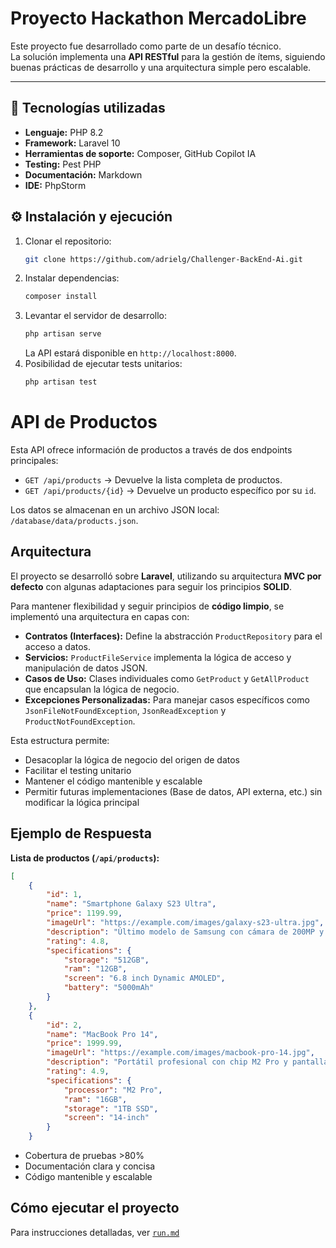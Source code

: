 # Proyecto Hackathon MercadoLibre

Este proyecto fue desarrollado como parte de un desafío técnico.  
La solución implementa una **API RESTful** para la gestión de ítems, siguiendo buenas prácticas de desarrollo y una arquitectura simple pero escalable.

---

## 🚀 Tecnologías utilizadas
- **Lenguaje:** PHP 8.2
- **Framework:** Laravel 10
- **Herramientas de soporte:** Composer, GitHub Copilot IA
- **Testing:** Pest PHP
- **Documentación:** Markdown
- **IDE:** PhpStorm

## ⚙️ Instalación y ejecución

1. Clonar el repositorio:
   ```bash
   git clone https://github.com/adrielg/Challenger-BackEnd-Ai.git
   ```
2. Instalar dependencias:
   ```bash
   composer install
   ```
3. Levantar el servidor de desarrollo:
   ```bash
   php artisan serve
   ```
   La API estará disponible en `http://localhost:8000`.
4. Posibilidad de ejecutar tests unitarios:
   ```bash
   php artisan test
   ```

# API de Productos

Esta API ofrece información de productos a través de dos endpoints principales:

- `GET /api/products`       → Devuelve la lista completa de productos.
- `GET /api/products/{id}`  → Devuelve un producto específico por su `id`.

Los datos se almacenan en un archivo JSON local:  
`/database/data/products.json`.

## Arquitectura

El proyecto se desarrolló sobre **Laravel**, utilizando su arquitectura **MVC por defecto** con algunas adaptaciones para seguir los principios **SOLID**.

Para mantener flexibilidad y seguir principios de **código limpio**, se implementó una arquitectura en capas con:

- **Contratos (Interfaces):** Define la abstracción `ProductRepository` para el acceso a datos.
- **Servicios:** `ProductFileService` implementa la lógica de acceso y manipulación de datos JSON.
- **Casos de Uso:** Clases individuales como `GetProduct` y `GetAllProduct` que encapsulan la lógica de negocio.
- **Excepciones Personalizadas:** Para manejar casos específicos como `JsonFileNotFoundException`, `JsonReadException` y `ProductNotFoundException`.

Esta estructura permite:
- Desacoplar la lógica de negocio del origen de datos
- Facilitar el testing unitario
- Mantener el código mantenible y escalable
- Permitir futuras implementaciones (Base de datos, API externa, etc.) sin modificar la lógica principal

## Ejemplo de Respuesta

**Lista de productos (`/api/products`):**

```json
[
    {
        "id": 1,
        "name": "Smartphone Galaxy S23 Ultra",
        "price": 1199.99,
        "imageUrl": "https://example.com/images/galaxy-s23-ultra.jpg",
        "description": "Último modelo de Samsung con cámara de 200MP y S Pen incluido",
        "rating": 4.8,
        "specifications": {
            "storage": "512GB",
            "ram": "12GB",
            "screen": "6.8 inch Dynamic AMOLED",
            "battery": "5000mAh"
        }
    },
    {
        "id": 2,
        "name": "MacBook Pro 14",
        "price": 1999.99,
        "imageUrl": "https://example.com/images/macbook-pro-14.jpg",
        "description": "Portátil profesional con chip M2 Pro y pantalla Liquid Retina XDR",
        "rating": 4.9,
        "specifications": {
            "processor": "M2 Pro",
            "ram": "16GB",
            "storage": "1TB SSD",
            "screen": "14-inch"
        }
    }
```
- Cobertura de pruebas >80%
- Documentación clara y concisa
- Código mantenible y escalable


## Cómo ejecutar el proyecto
Para instrucciones detalladas, ver [`run.md`](./run.md)
